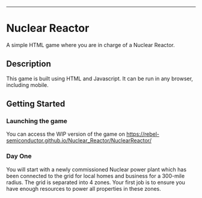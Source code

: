 -------------------------------------------------------------------------------------------------------------------------

# Nuclear Reactor

A simple HTML game where you are in charge of a Nuclear Reactor.


## Description

This game is built using HTML and Javascript. It can be run in any browser, including mobile.


## Getting Started

### Launching the game

You can access the WIP version of the game on https://rebel-semiconductor.github.io/Nuclear_Reactor/NuclearReactor/

### Day One

You will start with a newly commissioned Nuclear power plant which has been connected to the grid for local homes and business for a 300-mile radius.
The grid is separated into 4 zones. Your first job is to ensure you have enough resources to power all properties in these zones.
